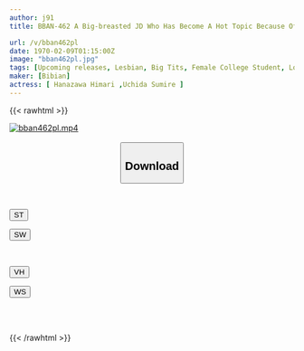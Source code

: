 ```yaml
---
author: j91
title: BBAN-462 A Big-breasted JD Who Has Become A Hot Topic Because Of Her Great Style. Have Sex With A Girl For The First Time. My First Lesbian Sex Partner Is Himari Kinoshita And Sumire Uchida.

url: /v/bban462pl
date: 1970-02-09T01:15:00Z
image: "bban462pl.jpg"
tags: [Upcoming releases, Lesbian, Big Tits, Female College Student, Look-alike, Lesbian Kiss	]
maker: [Bibian]
actress: [ Hanazawa Himari ,Uchida Sumire ]
---
```



{{< rawhtml >}}

<div class="video" data-videoid="pending_link.html">
    <a href="javascript:;">
        <img src="/v/bban462pl/bban462pl.jpg" width="WIDTH" height="HEIGHT" alt="bban462pl.mp4" loading="lazy">
    </a>
</div>

<script type="text/javascript" src="https://j91.asia/asset/on-demand-pend.js"></script>

<br>
  <link rel="stylesheet" href="https://j91.asia/asset/bs5.css">
  
  <center>
  <button class="btn btn-primary" type="button" data-bs-toggle="collapse" data-bs-target=".multi-collapse" aria-expanded="false" aria-controls="multiCollapseExample1 multiCollapseExample2"><h2>Download</h2></button></center>
</p>
<div class="row">
  <div class="col">
    <div class="collapse multi-collapse" id="multiCollapseExample1">
      <div class="card card-body">
	      	      <br>
<div class="buttons">  
<p><a href="https://j91.asia/pending_link.html" target="_blank"><button class="btn-hover color-3"><i class="fa fa-download"></i> ST</button></a></p>
<p><a href="https://j91.asia/pending_link.html" target="_blank"><button class="btn-hover color-2"><i class="fa fa-download"></i> SW</button></a></p></div>
    </div>
  </div>
</div>
  <div class="col">
    <div class="collapse multi-collapse" id="multiCollapseExample2">
      <div class="card card-body">
	      <br>
<div class="buttons">
<p><a href="https://j91.asia/pending_link.html" target="_blank"><button class="btn-hover color-9"><i class="fa fa-download"></i> VH</button></a></p>
<p><a href="https://j91.asia/pending_link.html" target="_blank"><button class="btn-hover color-8"><i class="fa fa-download"></i> WS</button></a></p></div>
<br><br>
      </div>
    </div>
  </div>
</div>

{{< /rawhtml >}}